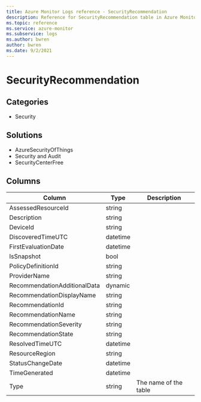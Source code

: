 ```yaml
---
title: Azure Monitor Logs reference - SecurityRecommendation
description: Reference for SecurityRecommendation table in Azure Monitor Logs.
ms.topic: reference
ms.service: azure-monitor
ms.subservice: logs
ms.author: bwren
author: bwren
ms.date: 9/2/2021
---
```


# SecurityRecommendation

 

## Categories

- Security
## Solutions

- AzureSecurityOfThings
- Security and Audit
- SecurityCenterFree




## Columns

|Column|Type|Description|
|---|---|---|
|AssessedResourceId|string||
|Description|string||
|DeviceId|string||
|DiscoveredTimeUTC|datetime||
|FirstEvaluationDate|datetime||
|IsSnapshot|bool||
|PolicyDefinitionId|string||
|ProviderName|string||
|RecommendationAdditionalData|dynamic||
|RecommendationDisplayName|string||
|RecommendationId|string||
|RecommendationName|string||
|RecommendationSeverity|string||
|RecommendationState|string||
|ResolvedTimeUTC|datetime||
|ResourceRegion|string||
|StatusChangeDate|datetime||
|TimeGenerated|datetime||
|Type|string|The name of the table|
